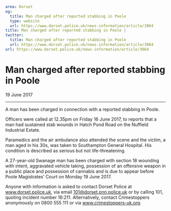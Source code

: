 ```yaml
area: Dorset
og:
  title: Man charged after reported stabbing in Poole
  type: website
  url: https://www.dorset.police.uk/news-information/article/3064
title: Man charged after reported stabbing in Poole |
twitter:
  title: Man charged after reported stabbing in Poole
  url: https://www.dorset.police.uk/news-information/article/3064
url: https://www.dorset.police.uk/news-information/article/3064
```

# Man charged after reported stabbing in Poole

19 June 2017

* * *

A man has been charged in connection with a reported stabbing in Poole.

Officers were called at 12.35pm on Friday 16 June 2017, to reports that a man had sustained stab wounds in Hatch Pond Road on the Nuffield Industrial Estate.

Paramedics and the air ambulance also attended the scene and the victim, a man aged in his 30s, was taken to Southampton General Hospital. His condition is described as serious but not life-threatening.

A 27-year-old Swanage man has been charged with section 18 wounding with intent, aggravated vehicle taking, possession of an offensive weapon in a public place and possession of cannabis and is due to appear before Poole Magistrates' Court on Monday 19 June 2017.

Anyone with information is asked to contact Dorset Police at www.dorset.police.uk, via email 101@dorset.pnn.police.uk or by calling 101, quoting incident number 16:211. Alternatively, contact Crimestoppers anonymously on 0800 555 111 or via www.crimestoppers-uk.org.
